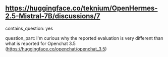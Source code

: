 ## https://huggingface.co/teknium/OpenHermes-2.5-Mistral-7B/discussions/7

contains_question: yes

question_part: I'm curious why the reported evaluation is very different than what is reported for Openchat 3.5 (https://huggingface.co/openchat/openchat_3.5)